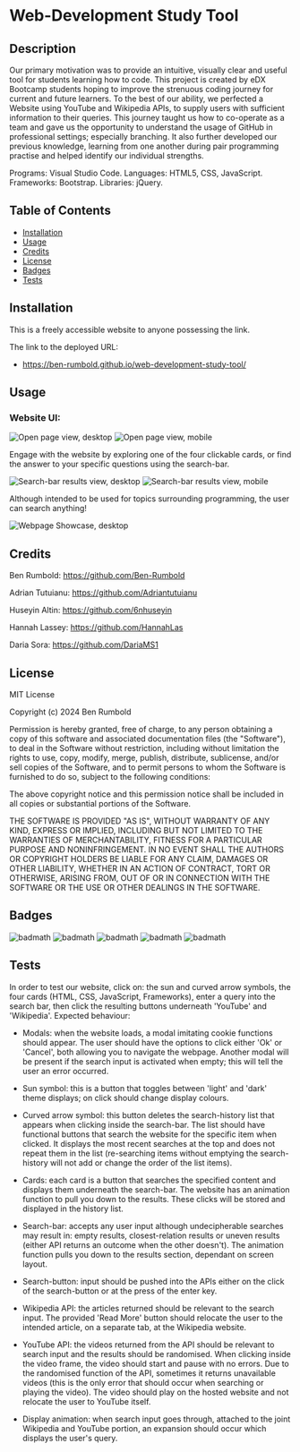 # Web-Development Study Tool


## Description

Our primary motivation was to provide an intuitive, visually clear and useful tool for students learning how to code. This project is created by eDX Bootcamp students hoping to improve the strenuous coding journey for current and future learners. To the best of our ability, we perfected a Website using YouTube and Wikipedia APIs, to supply users with sufficient information to their queries.
This journey taught us how to co-operate as a team and gave us the opportunity to understand the usage of GitHub in professional settings; especially branching. It also further developed our previous knowledge, learning from one another during pair programming practise and helped identify our individual strengths.

Programs: Visual Studio Code.
Languages: HTML5, CSS, JavaScript.
Frameworks: Bootstrap.
Libraries: jQuery.

## Table of Contents

- [Installation](#installation)
- [Usage](#usage)
- [Credits](#credits)
- [License](#license)
- [Badges](#badges)
- [Tests](#tests)

## Installation

This is a freely accessible website to anyone possessing the link. 

The link to the deployed URL:
- https://ben-rumbold.github.io/web-development-study-tool/

## Usage

### Website UI:

![Open page view, desktop](/assets/images/open-page.jpg)
![Open page view, mobile](/assets/images/open-page-mobile-edit.jpg)

Engage with the website by exploring one of the four clickable cards, or find the answer to your specific questions using the search-bar.

![Search-bar results view, desktop](/assets/images/search-bar-results.jpg)
![Search-bar results view, mobile](/assets/images/search-bar-results-mobile-edit.jpg)

Although intended to be used for topics surrounding programming, the user can search anything!

![Webpage Showcase, desktop](/assets/images/Web%20Development%20Study%20Tool-showcase-GIF.gif)

## Credits

Ben Rumbold:
https://github.com/Ben-Rumbold

Adrian Tutuianu:
https://github.com/Adriantutuianu

Huseyin Altin:
https://github.com/6nhuseyin

Hannah Lassey:
https://github.com/HannahLas

Daria Sora:
https://github.com/DariaMS1

## License

MIT License

Copyright (c) 2024 Ben Rumbold

Permission is hereby granted, free of charge, to any person obtaining a copy
of this software and associated documentation files (the "Software"), to deal
in the Software without restriction, including without limitation the rights
to use, copy, modify, merge, publish, distribute, sublicense, and/or sell
copies of the Software, and to permit persons to whom the Software is
furnished to do so, subject to the following conditions:

The above copyright notice and this permission notice shall be included in all
copies or substantial portions of the Software.

THE SOFTWARE IS PROVIDED "AS IS", WITHOUT WARRANTY OF ANY KIND, EXPRESS OR
IMPLIED, INCLUDING BUT NOT LIMITED TO THE WARRANTIES OF MERCHANTABILITY,
FITNESS FOR A PARTICULAR PURPOSE AND NONINFRINGEMENT. IN NO EVENT SHALL THE
AUTHORS OR COPYRIGHT HOLDERS BE LIABLE FOR ANY CLAIM, DAMAGES OR OTHER
LIABILITY, WHETHER IN AN ACTION OF CONTRACT, TORT OR OTHERWISE, ARISING FROM,
OUT OF OR IN CONNECTION WITH THE SOFTWARE OR THE USE OR OTHER DEALINGS IN THE
SOFTWARE.

## Badges

![badmath](https://img.shields.io/badge/HTML5-E34F26?style=for-the-badge&logo=html5&logoColor=white)
![badmath](https://img.shields.io/badge/CSS3-1572B6?style=for-the-badge&logo=css3&logoColor=white)
![badmath](https://img.shields.io/badge/JavaScript-323330?style=for-the-badge&logo=javascript&logoColor=F7DF1E)
![badmath](https://img.shields.io/badge/Bootstrap-563D7C?style=for-the-badge&logo=bootstrap&logoColor=white)
![badmath](https://img.shields.io/badge/jQuery-0769AD?style=for-the-badge&logo=jquery&logoColor=white)

## Tests

In order to test our website, click on: the sun and curved arrow symbols, the four cards (HTML, CSS, JavaScript, Frameworks), enter a query into the search bar, then click the resulting buttons underneath 'YouTube' and 'Wikipedia'.
Expected behaviour:
- Modals: when the website loads, a modal imitating cookie functions should appear. The user should have the options to click either 'Ok' or 'Cancel', both allowing you to navigate the webpage. Another modal will be present if the search input is activated when empty; this will tell the user an error occurred.

- Sun symbol: this is a button that toggles between 'light' and 'dark' theme displays; on click should change display colours.

- Curved arrow symbol: this button deletes the search-history list that appears when clicking inside the search-bar. The list should have functional buttons that search the website for the specific item when clicked. It displays the most recent searches at the top and does not repeat them in the list (re-searching items without emptying the search-history will not add or change the order of the list items).

- Cards: each card is a button that searches the specified content and displays them underneath the search-bar. The website has an animation function to pull you down to the results. These clicks will be stored and displayed in the history list.

- Search-bar: accepts any user input although undecipherable searches may result in: empty results, closest-relation results or uneven results (either API returns an outcome when the other doesn't). The animation function pulls you down to the results section, dependant on screen layout.

- Search-button: input should be pushed into the APIs either on the click of the search-button or at the press of the enter key.

- Wikipedia API: the articles returned should be relevant to the search input. The provided 'Read More' button should relocate the user to the intended article, on a separate tab, at the Wikipedia website.

- YouTube API: the videos returned from the API should be relevant to search input and the results should be randomised. When clicking inside the video frame, the video should start and pause with no errors. Due to the randomised function of the API, sometimes it returns unavailable videos (this is the only error that should occur when searching or playing the video). The video should play on the hosted website and not relocate the user to YouTube itself.

- Display animation: when search input goes through, attached to the joint Wikipedia and YouTube portion, an expansion should occur which displays the user's query. 
